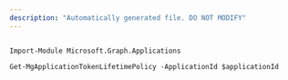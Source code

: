 ```yaml
---
description: "Automatically generated file. DO NOT MODIFY"
---
```


```powershellv2

Import-Module Microsoft.Graph.Applications

Get-MgApplicationTokenLifetimePolicy -ApplicationId $applicationId

```